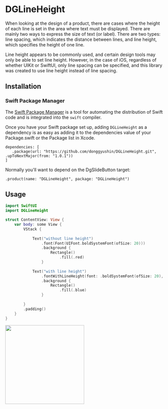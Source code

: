 # DGLineHeight

When looking at the design of a product, there are cases where the height of each line is set in the area where text must be displayed. There are mainly two ways to express the size of text (or label). There are two types: line spacing, which indicates the distance between lines, and line height, which specifies the height of one line.

Line height appears to be commonly used, and certain design tools may only be able to set line height. However, in the case of iOS, regardless of whether UIKit or SwiftUI, only line spacing can be specified, and this library was created to use line height instead of line spacing.

## Installation

### Swift Package Manager

The [Swift Package Manager](https://www.swift.org/documentation/package-manager/) is a tool for automating the distribution of Swift code and is integrated into the `swift` compiler.

Once you have your Swift package set up, adding `DGLineHeight` as a dependency is as easy as adding it to the dependencies value of your Package.swift or the Package list in Xcode.

```
dependencies: [
   .package(url: "https://github.com/donggyushin/DGLineHeight.git", .upToNextMajor(from: "1.0.1"))
]
```

Normally you'll want to depend on the DgSlideButton target:

```
.product(name: "DGLineHeight", package: "DGLineHeight")
```

## Usage
```swift
import SwiftUI
import DGLineHeight

struct ContentView: View {
    var body: some View {
        VStack {
            
            Text("without line height")
                .font(Font(UIFont.boldSystemFont(ofSize: 20)))
                .background {
                    Rectangle()
                        .fill(.red)
                }
            
            Text("with line height")
                .fontWithLineHeight(font: .boldSystemFont(ofSize: 20), lineHeight: 40)
                .background {
                    Rectangle()
                        .fill(.blue)
                }
            
        }
        .padding()
    }
}
```

<img src="https://github.com/user-attachments/assets/9763447c-7e95-4734-9e89-b21c8a0475fc" width=250 />
